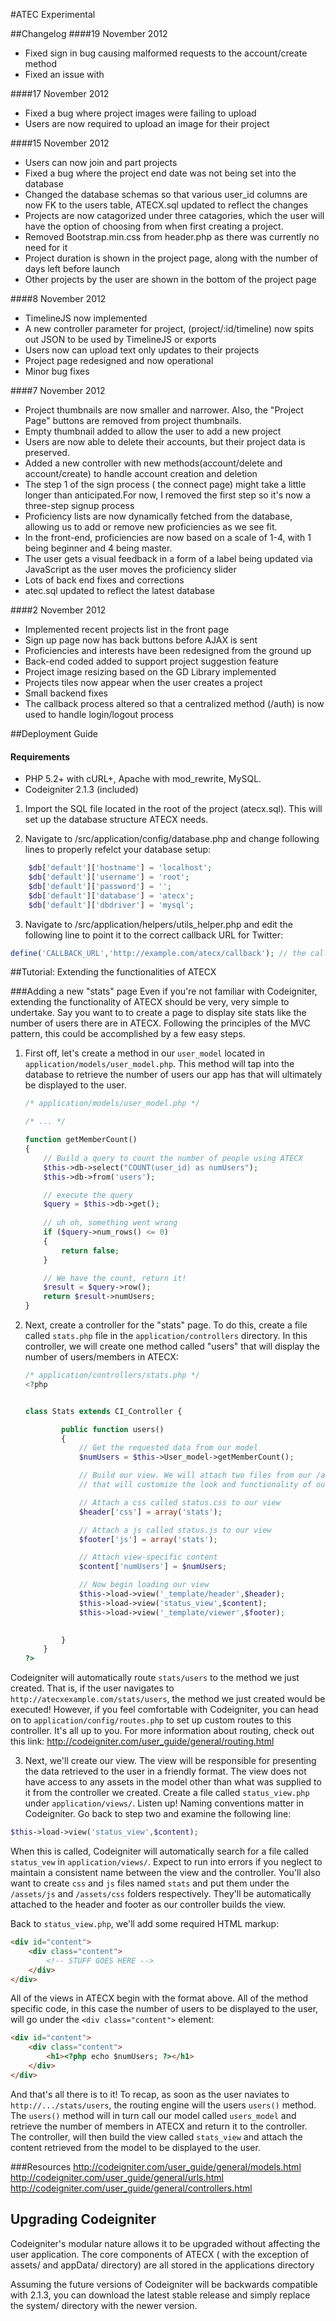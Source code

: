 #ATEC Experimental


  
##Changelog
####19 November 2012
* Fixed sign in bug causing malformed requests to the account/create method
* Fixed an issue with 

####17 November 2012
* Fixed a bug where project images were failing to upload
* Users are now required to upload an image for their project

####15 November 2012
* Users can now join and part projects
* Fixed a bug where the project end date was not being set into the database
* Changed the database schemas so that various user_id columns are now FK to the users table, ATECX.sql updated to reflect the changes
* Projects are now catagorized under three catagories, which the user will have the option of choosing from
when first creating a project.
* Removed Bootstrap.min.css from header.php as there was currently no need for it
* Project duration is shown in the project page, along with the number of days left before launch
* Other projects by the user are shown in the bottom of the project page


####8 November 2012
* TimelineJS now implemented
* A new controller parameter for project, (project/:id/timeline) now spits out JSON to be used by TimelineJS or exports
* Users now can upload text only updates to their projects
* Project page redesigned and now operational
* Minor bug fixes

####7 November 2012
* Project thumbnails are now smaller and narrower. Also, the "Project Page" buttons are removed from project thumbnails.
* Empty thumbnail added to allow the user to add a new project
* Users are now able to delete their accounts, but their project data is preserved.
* Added a new controller with new methods(account/delete and account/create) to handle account creation and deletion
* The step 1 of the sign process ( the connect page) might take a little longer than anticipated.For now, I removed the first step so it's now a three-step signup process
* Proficiency lists are now dynamically fetched from the database, allowing us to add or remove new proficiencies as we see fit.
* In the front-end, proficiencies are now based on a scale of 1-4, with 1 being beginner and 4 being master.
* The user gets a visual feedback in a form of a label being updated via JavaScript as the user moves the proficiency slider
* Lots of back end fixes and corrections
* atec.sql updated to reflect the latest database 

####2 November 2012
* Implemented recent projects list in the front page
* Sign up page now has back buttons before AJAX is sent
* Proficiencies and interests have been redesigned from the ground up
* Back-end coded added to support project suggestion feature
* Project image resizing based on the GD Library implemented
* Projects tiles now appear when the user creates a project
* Small backend fixes
* The callback process altered so that a centralized method (/auth) is 
now used to handle login/logout process



##Deployment Guide
#### Requirements
* PHP 5.2+ with cURL+, Apache with mod_rewrite, MySQL.
* Codeigniter 2.1.3 (included)


1. Import the SQL file located in the root of the project (atecx.sql). This will set up the database
structure ATECX needs.

2. Navigate to /src/application/config/database.php and change following lines to properly 
refelct your database setup:
```php
	$db['default']['hostname'] = 'localhost';
	$db['default']['username'] = 'root';
	$db['default']['password'] = '';
	$db['default']['database'] = 'atecx';
	$db['default']['dbdriver'] = 'mysql';
```			
			
3. Navigate to /src/application/helpers/utils_helper.php and edit the following line to point it to the correct callback URL for Twitter:
```php
define('CALLBACK_URL','http://example.com/atecx/callback'); // the callback URL for Twitter's OAuth
```


##Tutorial: Extending the functionalities of ATECX

###Adding a new "stats" page
Even if you're not familiar with Codeigniter, extending the functionality of ATECX should be very, very simple to undertake. Say you want to to create a page to display site stats like the number of users there are in ATECX. Following the principles of the MVC pattern, this could be accomplished by a few easy steps.

1. First off, let's create a method in our `user_model` located in `application/models/user_model.php`. This method will
tap into the database to retrieve the number of users our app has that will ultimately be displayed to the user.
	```php
	/* application/models/user_model.php */

	/* ... */

	function getMemberCount()
	{
		// Build a query to count the number of people using ATECX
		$this->db->select("COUNT(user_id) as numUsers");
		$this->db->from('users');

		// execute the query
		$query = $this->db->get();
		
		// uh oh, something went wrong
		if ($query->num_rows() <= 0)
		{
			return false;
		}

		// We have the count, return it!
		$result = $query->row();
		return $result->numUsers;		
	}
	```

3. Next, create a controller for the "stats" page. To do this, create a file called `stats.php`
file in the `application/controllers` directory. In this controller, we will create one method called "users" that
will display the number of users/members in ATECX:

	```php
	/* application/controllers/stats.php */
	<?php
	
	
	class Stats extends CI_Controller {

			public function users()
			{
				// Get the requested data from our model
				$numUsers = $this->User_model->getMemberCount();

				// Build our view. We will attach two files from our /assets directroy
				// that will customize the look and functionality of our view

				// Attach a css called status.css to our view
				$header['css'] = array('stats');

				// Attach a js called status.js to our view
				$footer['js'] = array('stats');

				// Attach view-specific content
				$content['numUsers'] = $numUsers;

				// Now begin loading our view
				$this->load->view('_template/header',$header);
				$this->load->view('status_view',$content);
				$this->load->view('_template/viewer',$footer);

				
			}
		}
	?>
	```
Codeigniter will automatically route `stats/users` to the method we just created. That is, if the user navigates to  `http://atecxexample.com/stats/users`, the method we just created would be executed! However, if 
you feel comfortable with Codeigniter, you can head on to `application/config/routes.php` to set up custom routes to
this controller. It's all up to you. For more information about routing, check out this link: http://codeigniter.com/user_guide/general/routing.html

3. Next, we'll create our view. The view will be responsible for  presenting the data retrieved to the user in a friendly format. The view does not have access to any assets in the model other than what was supplied to it 
from the controller we created. Create a file called `status_view.php` under `application/views/`. Listen up! Naming conventions matter in Codeigniter. Go back to step two and examine the following line:
```php 
$this->load->view('status_view',$content);
```
When this is called, Codeigniter will automatically search for a file called `status_vew` in `application/views/`. Expect to run into errors if you neglect to maintain a consistent name between the view and the controller. You'll also want to create `css` and `js` files named `stats` and put them under the `/assets/js` and `/assets/css` folders respectively. They'll be automatically attached to the header and footer as our controller builds the view.

Back to `status_view.php`, we'll add some required HTML markup:
```HTML
<div id="content">
	<div class="content">
		<!-- STUFF GOES HERE -->
	</div>
</div>
```

All of the views in ATECX begin with the format above. All of the method specific code, in this case the number of users to be displayed to the user, will go under the `<div class="content">` element:

```HTML
<div id="content">
	<div class="content">
		<h1><?php echo $numUsers; ?></h1>
	</div>
</div>
```

And that's all there is to it! To recap, as soon as the user naviates to `http://.../stats/users`, the routing engine
will the users `users()` method. The `users()` method will in turn call our model called `users_model` and retrieve the number of 
members in ATECX and return it to the controller. The controller, will then build the view  called `stats_view` and attach the 
content retrieved from the model to be displayed to the user.  


###Resources
http://codeigniter.com/user_guide/general/models.html
http://codeigniter.com/user_guide/general/urls.html
http://codeigniter.com/user_guide/general/controllers.html

## Upgrading Codeigniter
Codeigniter's modular nature allows it to be upgraded without affecting the user application. The core
components of ATECX ( with the exception of assets/  and appData/ directory) are all stored in the applications
directory

Assuming the future versions of Codeigniter will be backwards compatible with 2.1.3, you can download the latest stable release and simply replace the system/ directory with the newer version. 
